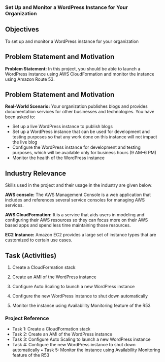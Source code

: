 ### Set Up and Monitor a WordPress Instance for Your Organization

## Objectives
To set up and monitor a WordPress instance for your  organization

## Problem Statement and Motivation
**Problem Statement:** In this project, you should be able to launch a WordPress instance using AWS CloudFormation and monitor the instance using Amazon Route 53.

## Problem Statement and Motivation

**Real-World Scenario:** Your organization publishes blogs and provides documentation services for other businesses and technologies. You have been asked to:

* Set up a live WordPress instance to publish blogs
* Set up a WordPress instance that can be used for development and 
testing purposes so that any work done on this instance will not impact 
the live blog
* Configure the WordPress instance for development and testing 
purposes, which will be available only for business hours (9 AM–6 PM)
* Monitor the health of the WordPress instance

## Industry Relevance
Skills used in the project and their usage in the industry are given below:

**AWS console:** The AWS Management Console is a web application that includes and references several service consoles for managing AWS services.

**AWS CloudFormation:** It is a service that aids users in modeling and configuring their AWS resources so they can focus more on their AWS based apps and spend less time maintaining those resources. 

**EC2 Instance:** Amazon EC2 provides a large set of instance types that are customized to certain use cases. 


## **Task (Activities)**

1. Create a CloudFormation stack
   
2. Create an AMI of the WordPress instance
   
3. Configure Auto Scaling to launch a new WordPress instance
   
4. Configure the new WordPress instance to shut down automatically
   
5. Monitor the instance using Availability Monitoring feature of the R53

### Project Reference

* Task 1: Create a CloudFormation stack
* Task 2: Create an AMI of the WordPress instance
* Task 3: Configure Auto Scaling to launch a new WordPress instance
* Task 4: Configure the new WordPress instance to shut down automatically 
• Task 5: Monitor the instance using Availability Monitoring feature of the R53
